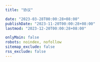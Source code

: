 ```yaml
---
title: "协议"

date: "2023-03-28T00:00:28+08:00"
publishDate: "2023-11-20T00:00:28+08:00"
lastmod: "2023-12-20T00:00:28+08:00"

onlyMain: false
robots: noindex, nofollow
sitemap_exclude: false
rss_exclude: false
---
```

